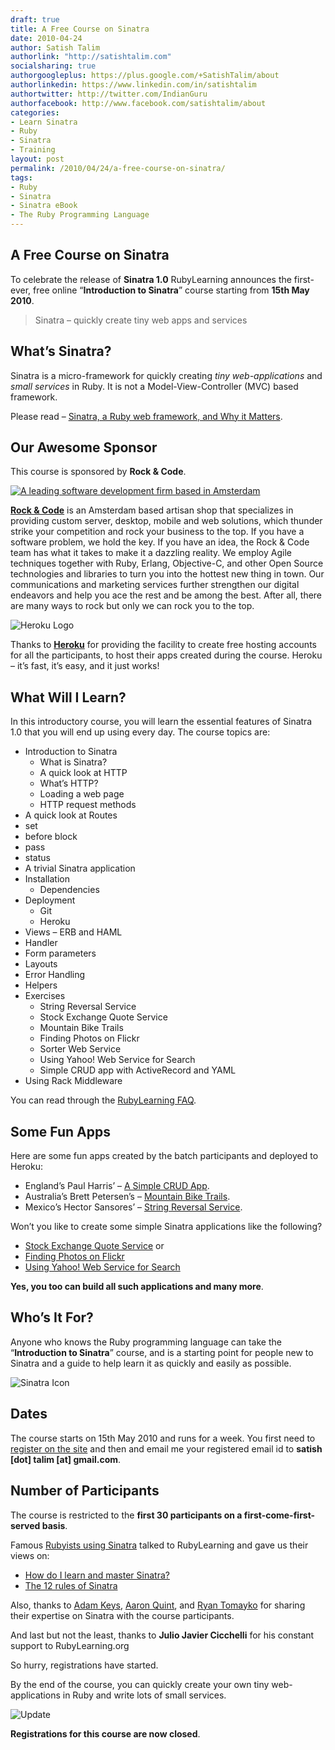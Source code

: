 ```yaml
---
draft: true
title: A Free Course on Sinatra
date: 2010-04-24
author: Satish Talim
authorlink: "http://satishtalim.com"
socialsharing: true
authorgoogleplus: https://plus.google.com/+SatishTalim/about
authorlinkedin: https://www.linkedin.com/in/satishtalim
authortwitter: http://twitter.com/IndianGuru
authorfacebook: http://www.facebook.com/satishtalim/about
categories:
- Learn Sinatra
- Ruby
- Sinatra
- Training
layout: post
permalink: /2010/04/24/a-free-course-on-sinatra/
tags:
- Ruby
- Sinatra
- Sinatra eBook
- The Ruby Programming Language
---
```

## A Free Course on Sinatra

To celebrate the release of **Sinatra 1.0** RubyLearning announces the
first-ever, free online “**Introduction to Sinatra**” course starting
from **15th May 2010**.

> Sinatra – quickly create tiny web apps and services

## What’s Sinatra?

Sinatra is a micro-framework for quickly creating *tiny
web-applications* and *small services* in Ruby. It is not a
Model-View-Controller (MVC) based framework.

Please read – [Sinatra, a Ruby web framework, and Why it
Matters](http://deadprogrammersociety.blogspot.com/2007/10/sinatra-ruby-web-framework-and-why-it.html).

## Our Awesome Sponsor

This course is sponsored by **Rock & Code**.

[![A leading software development firm based in
Amsterdam](http://rubylearning.com/images/rockncode-125.png "A leading software development firm based in Amsterdam")](http://rock-n-code.com/)

**[Rock & Code](http://rock-n-code.com/)** is an Amsterdam based artisan
shop that specializes in providing custom server, desktop, mobile and
web solutions, which thunder strike your competition and rock your
business to the top. If you have a software problem, we hold the key. If
you have an idea, the Rock & Code team has what it takes to make it a
dazzling reality. We employ Agile techniques together with Ruby, Erlang,
Objective-C, and other Open Source technologies and libraries to turn
you into the hottest new thing in town. Our communications and marketing
services further strengthen our digital endeavors and help you ace the
rest and be among the best. After all, there are many ways to rock but
only we can rock you to the top.

![Heroku
Logo](http://rubylearning.com/images/heroku-optimized.gif "Heroku")

Thanks to [**Heroku**](http://heroku.com/) for providing the facility to
create free hosting accounts for all the participants, to host their
apps created during the course. Heroku – it’s fast, it’s easy, and it
just works!

## What Will I Learn?

In this introductory course, you will learn the essential features of
Sinatra 1.0 that you will end up using every day. The course topics are:

-   Introduction to Sinatra
    -   What is Sinatra?
    -   A quick look at HTTP
    -   What’s HTTP?
    -   Loading a web page
    -   HTTP request methods
-   A quick look at Routes
-   set
-   before block
-   pass
-   status
-   A trivial Sinatra application
-   Installation
    -   Dependencies
-   Deployment
    -   Git
    -   Heroku
-   Views – ERB and HAML
-   Handler
-   Form parameters
-   Layouts
-   Error Handling
-   Helpers
-   Exercises
    -   String Reversal Service
    -   Stock Exchange Quote Service
    -   Mountain Bike Trails
    -   Finding Photos on Flickr
    -   Sorter Web Service
    -   Using Yahoo! Web Service for Search
    -   Simple CRUD app with ActiveRecord and YAML
-   Using Rack Middleware

You can read through the [RubyLearning
FAQ](http://rubylearning.com/satishtalim/faq.html).

## Some Fun Apps

Here are some fun apps created by the batch participants and deployed to
Heroku:

-   England’s Paul Harris’ – [A Simple CRUD
    App](http://pchcrud.heroku.com/).
-   Australia’s Brett Petersen’s – [Mountain Bike
    Trails](http://blazing-waterfall-72.heroku.com/).
-   Mexico’s Hector Sansores’ – [String Reversal
    Service](http://sinatra2.hectorsq.com/).

Won’t you like to create some simple Sinatra applications like the
following?

-   [Stock Exchange Quote
    Service](http://afternoon-cloud-19.heroku.com/) or
-   [Finding Photos on Flickr](http://vivid-flower-63.heroku.com/)
-   [Using Yahoo! Web Service for
    Search](http://blooming-window-92.heroku.com/)

**Yes, you too can build all such applications and many more**.

## Who’s It For?

Anyone who knows the Ruby programming language can take the
“**Introduction to Sinatra**” course, and is a starting point for people
new to Sinatra and a guide to help learn it as quickly and easily as
possible.

![Sinatra
Icon](http://rubylearning.com/images/sinatralogo.jpg "Sinatra microframework")

## Dates

The course starts on 15th May 2010 and runs for a week. You first need
to [register on the site](http://rubylearning.org/) and then and email
me your registered email id to **satish [dot] talim [at] gmail.com**.

## Number of Participants

The course is restricted to the **first 30 participants on a
first-come-first-served basis**.

Famous [Rubyists using
Sinatra](http://rubylearning.com/blog/2009/06/29/20-rubyists-using-sinatra-do-you/)
talked to RubyLearning and gave us their views on:

-   [How do I learn and master
    Sinatra?](http://rubylearning.com/blog/2009/08/11/blake-mizerany-how-do-i-learn-and-master-sinatra/)
-   [The 12 rules of
    Sinatra](http://rubylearning.com/blog/2009/07/19/what-are-the-twelve-rules-of-sinatra/)

Also, thanks to [Adam
Keys](http://rubylearning.com/blog/2009/03/03/interview-adam-keys-on-sinatra/),
[Aaron
Quint](http://rubylearning.com/blog/2009/03/20/interview-aaron-quint-on-sinatra/),
and [Ryan
Tomayko](http://rubylearning.com/blog/2009/03/20/interview-ryan-tomayko-on-sinatra/)
for sharing their expertise on Sinatra with the course participants.

And last but not the least, thanks to **Julio Javier Cicchelli** for his
constant support to RubyLearning.org

So hurry, registrations have started.

By the end of the course, you can quickly create your own tiny
web-applications in Ruby and write lots of small services.

![Update](http://rubylearning.com/images/update.jpg "Update")

**Registrations for this course are now closed**.
